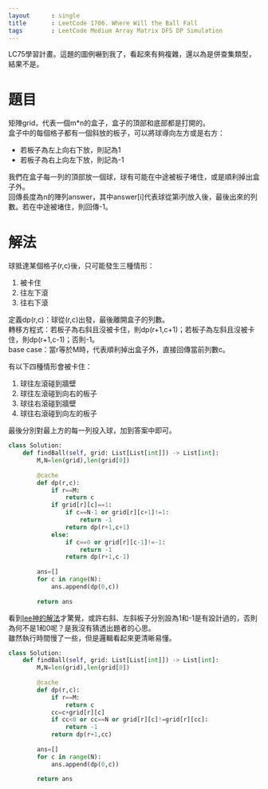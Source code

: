 ```yaml
--- 
layout      : single
title       : LeetCode 1706. Where Will the Ball Fall
tags        : LeetCode Medium Array Matrix DFS DP Simulation
---
```

LC75學習計畫。這題的圖例嚇到我了，看起來有夠複雜，還以為是併查集類型，結果不是。  

# 題目
矩陣grid，代表一個m*n的盒子，盒子的頂部和底部都是打開的。  
盒子中的每個格子都有一個斜放的板子，可以將球導向左方或是右方：  
- 若板子為左上向右下放，則記為1  
- 若板子為右上向左下放，則記為-1  

我們在盒子每一列的頂部放一個球，球有可能在中途被板子堵住，或是順利掉出盒子外。  
回傳長度為n的陣列answer，其中answer[i]代表球從第i列放入後，最後出來的列數。若在中途被堵住，則回傳-1。  

# 解法
球抵達某個格子(r,c)後，只可能發生三種情形：  
1. 被卡住  
2. 往左下滾  
3. 往右下滾  

定義dp(r,c)：球從(r,c)出發，最後離開盒子的列數。  
轉移方程式：若板子為右斜且沒被卡住，則dp(r+1,c+1)；若板子為左斜且沒被卡住，則dp(r+1,c-1)；否則-1。  
base case：當r等於M時，代表順利掉出盒子外，直接回傳當前列數c。  

有以下四種情形會被卡住：  
1. 球往左滾碰到牆壁  
2. 球往左滾碰到向右的板子  
3. 球往右滾碰到牆壁  
4. 球往右滾碰到向左的板子  

最後分別對最上方的每一列投入球，加到答案中即可。  

```python
class Solution:
    def findBall(self, grid: List[List[int]]) -> List[int]:
        M,N=len(grid),len(grid[0])
        
        @cache
        def dp(r,c):
            if r==M:
                return c
            if grid[r][c]==1:
                if c==N-1 or grid[r][c+1]!=1:
                    return -1
                return dp(r+1,c+1)
            else:
                if c==0 or grid[r][c-1]!=-1:
                    return -1
                return dp(r+1,c-1)
    
        ans=[]
        for c in range(N):
            ans.append(dp(0,c))
        
        return ans
```

看到[lee神的解法](https://leetcode.com/problems/where-will-the-ball-fall/discuss/988576/JavaC%2B%2BPython-Solution-with-Explanation)才驚覺，或許右斜、左斜板子分別設為1和-1是有設計過的，否則為何不是1和0呢？是我沒有猜透出題者的心思。  
雖然執行時間慢了一些，但是邏輯看起來更清晰易懂。  

```python
class Solution:
    def findBall(self, grid: List[List[int]]) -> List[int]:
        M,N=len(grid),len(grid[0])
        
        @cache
        def dp(r,c):
            if r==M:
                return c
            cc=c+grid[r][c]
            if cc<0 or cc==N or grid[r][c]!=grid[r][cc]:
                return -1
            return dp(r+1,cc)
    
        ans=[]
        for c in range(N):
            ans.append(dp(0,c))
        
        return ans
```